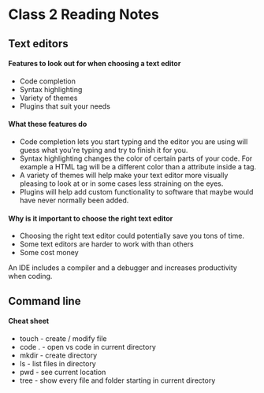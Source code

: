 # Class 2 Reading Notes

## Text editors

#### Features to look out for when choosing a text editor
- Code completion
- Syntax highlighting
- Variety of themes
- Plugins that suit your needs

#### What these features do
- Code completion lets you start typing and the editor you are using will guess what you're typing and try to finish it for you.
- Syntax highlighting changes the color of certain parts of your code. For example a HTML tag will be a different color than a attribute inside a tag.
- A variety of themes will help make your text editor more visually pleasing to look at or in some cases less straining on the eyes.
- Plugins will help add custom functionality to software that maybe would have never normally been added.

#### Why is it important to choose the right text editor
- Choosing the right text editor could potentially save you tons of time.
- Some text editors are harder to work with than others
- Some cost money 

An IDE includes a compiler and a debugger and increases productivity when coding.


## Command line

#### Cheat sheet
- touch - create / modify file
- code . - open vs code in current directory
- mkdir - create directory
- ls - list files in directory
- pwd - see current location
- tree - show every file and folder starting in current directory
